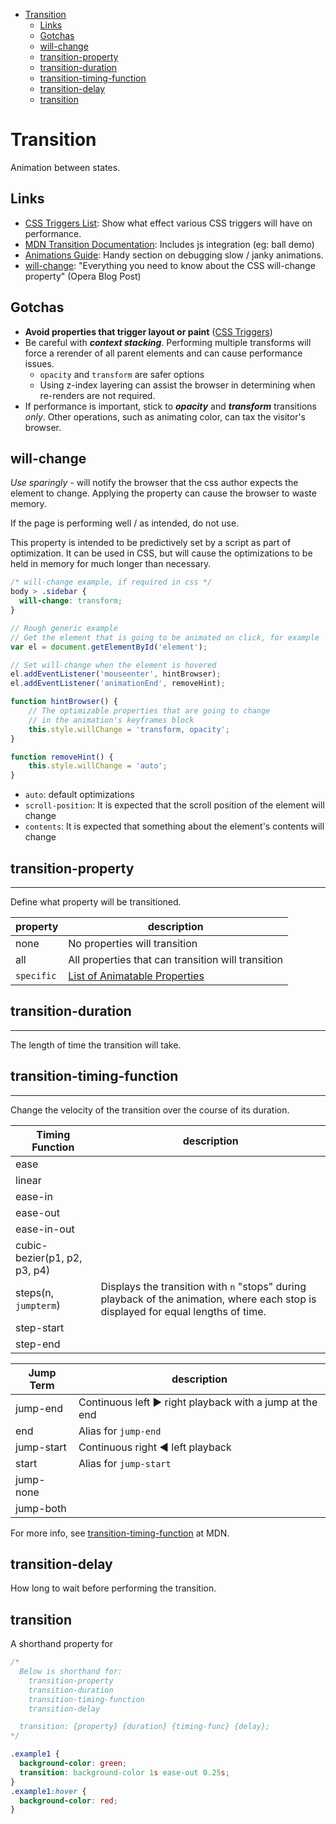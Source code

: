 - [Transition](#transition)
  - [Links](#links)
  - [Gotchas](#gotchas)
  - [will-change](#will-change)
  - [transition-property](#transition-property)
  - [transition-duration](#transition-duration)
  - [transition-timing-function](#transition-timing-function)
  - [transition-delay](#transition-delay)
  - [transition](#transition-1)

# Transition

Animation between states.

## Links

- [CSS Triggers List](https://csstriggers.com/): Show what effect various CSS triggers will have on performance.
- [MDN Transition Documentation](https://developer.mozilla.org/en-US/docs/Web/CSS/CSS_Transitions/Using_CSS_transitions): Includes js integration (eg: ball demo)
- [Animations Guide](https://web.dev/animations-guide/): Handy section on debugging slow / janky animations.
- [will-change](https://dev.opera.com/articles/css-will-change-property/): "Everything you need to know about the CSS will-change property" (Opera Blog Post)

## Gotchas

- **Avoid properties that trigger layout or paint** ([CSS Triggers](https://csstriggers.com/))
- Be careful with **_context stacking_**. Performing multiple transforms will force a rerender of all parent elements and can cause performance issues.
  - `opacity` and `transform` are safer options
  - Using z-index layering can assist the browser in determining when re-renders are not required.
- If performance is important, stick to **_opacity_** and **_transform_** transitions _only_. Other operations, such as animating color, can tax the visitor's browser.

## will-change

*Use sparingly* - will notify the browser that the css author expects the element to change. Applying the property can cause the browser to waste memory.

If the page is performing well / as intended, do not use.

This property is intended to be predictively set by a script as part of optimization. It can be used in CSS, but will cause the optimizations to be held in memory for much longer than necessary.

```css
/* will-change example, if required in css */
body > .sidebar {
  will-change: transform;
}
```

```js
// Rough generic example
// Get the element that is going to be animated on click, for example
var el = document.getElementById('element');

// Set will-change when the element is hovered
el.addEventListener('mouseenter', hintBrowser);
el.addEventListener('animationEnd', removeHint);

function hintBrowser() {
	// The optimizable properties that are going to change
	// in the animation's keyframes block
	this.style.willChange = 'transform, opacity';
}

function removeHint() {
	this.style.willChange = 'auto';
}
```

- `auto`: default optimizations
- `scroll-position`: It is expected that the scroll position of the element will change
- `contents`: It is expected that something about the element's contents will change

## transition-property

---

Define what property will be transitioned.

| property   | description                                                                                               |
| ---------- | --------------------------------------------------------------------------------------------------------- |
| none       | No properties will transition                                                                             |
| all        | All properties that can transition will transition                                                        |
| `specific` | [List of Animatable Properties](https://developer.mozilla.org/en-US/docs/Web/CSS/CSS_animated_properties) |

## transition-duration

---

The length of time the transition will take.

## transition-timing-function

---

Change the velocity of the transition over the course of its duration.

| Timing Function              | description                                                                                                                        |
| ---------------------------- | ---------------------------------------------------------------------------------------------------------------------------------- |
| ease                         |                                                                                                                                    |
| linear                       |                                                                                                                                    |
| ease-in                      |                                                                                                                                    |
| ease-out                     |                                                                                                                                    |
| ease-in-out                  |                                                                                                                                    |
| cubic-bezier(p1, p2, p3, p4) |                                                                                                                                    |
| steps(n, `jumpterm`)         | Displays the transition with `n` "stops" during playback of the animation, where each stop is displayed for equal lengths of time. |
| step-start                   |                                                                                                                                    |
| step-end                     |                                                                                                                                    |

| Jump Term  | description                                             |
| ---------- | ------------------------------------------------------- |
| jump-end   | Continuous left ► right playback with a jump at the end |
| end        | Alias for `jump-end`                                    |
| jump-start | Continuous right ◄ left playback                        |
| start      | Alias for `jump-start`                                  |
| jump-none  |                                                         |
| jump-both  |                                                         |

For more info, see [transition-timing-function](https://developer.mozilla.org/en-US/docs/Web/CSS/transition-timing-function) at MDN.

## transition-delay

How long to wait before performing the transition.

## transition

A shorthand property for

```css
/*
  Below is shorthand for:
    transition-property
    transition-duration
    transition-timing-function
    transition-delay

  transition: {property} {duration} {timing-func} {delay};
*/

.example1 {
  background-color: green;
  transition: background-color 1s ease-out 0.25s;
}
.example1:hover {
  background-color: red;
}
```
